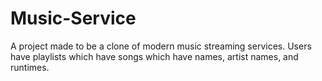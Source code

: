 # Music-Service
A project made to be a clone of modern music streaming services. Users have playlists which have songs which have names, artist names, and runtimes.
